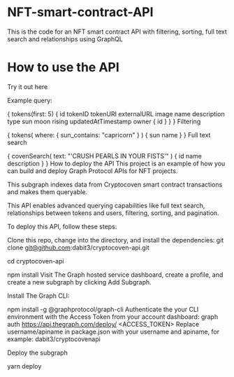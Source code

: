 # NFT-smart-contract-API
This is the code for an NFT smart contract API with filtering, sorting, full text search and relationships using GraphQL
# How to use the API
Try it out here

Example query:

{
  tokens(first: 5) {
    id
    tokenID
    tokenURI
    externalURL
    image 
    name 
    description
    type 
    sun 
    moon 
    rising 
    updatedAtTimestamp 
    owner {
      id 
    }
  }
}
Filtering

{
  tokens(
    where: {
      sun_contains: "capricorn"
    }
  ) {
    sun 
    name
  }
}
Full text search

{
  covenSearch(
    text: "'CRUSH PEARLS IN YOUR FISTS'"
  ) {
    id
    name
    description
  }
}
How to deploy the API
This project is an example of how you can build and deploy Graph Protocol APIs for NFT projects.

This subgraph indexes data from Cryptocoven smart contract transactions and makes them queryable.

This API enables advanced querying capabilities like full text search, relationships between tokens and users, filtering, sorting, and pagination.

To deploy this API, follow these steps:

Clone this repo, change into the directory, and install the dependencies:
git clone git@github.com:dabit3/cryptocoven-api.git

cd cryptocoven-api

npm install
Visit The Graph hosted service dashboard, create a profile, and create a new subgraph by clicking Add Subgraph.

Install The Graph CLI:

npm install -g @graphprotocol/graph-cli
Authenticate the your CLI environment with the Access Token from your account dashboard:
graph auth https://api.thegraph.com/deploy/ <ACCESS_TOKEN>
Replace username/apiname in package.json with your username and apiname, for example: dabit3/cryptocovenapi

Deploy the subgraph

yarn deploy
